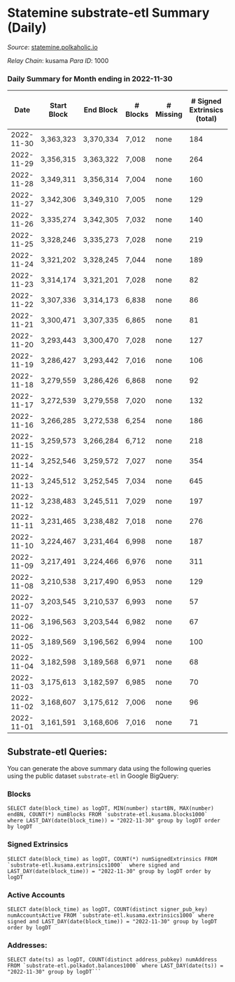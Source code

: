 # Statemine substrate-etl Summary (Daily)

_Source_: [statemine.polkaholic.io](https://statemine.polkaholic.io)

*Relay Chain*: kusama
*Para ID*: 1000



### Daily Summary for Month ending in 2022-11-30


| Date | Start Block | End Block | # Blocks | # Missing | # Signed Extrinsics (total) | # Active Accounts | # Addresses with Balances | # Events | # Transfers | # XCM Transfers In | # XCM Transfers Out |
| ---- | ----------- | --------- | -------- | --------- | --------------------------- | ----------------- | ------------------------- | -------- | ----------- | ------------------ | ------------------- |
| 2022-11-30 | 3,363,323 | 3,370,334 | 7,012 | none  | 184 | 61 | 48,531 | 18,390 | 3,050 ($5.05) | 46 ($8,138.33) | 30 ($18,246.29) |
| 2022-11-29 | 3,356,315 | 3,363,322 | 7,008 | none  | 264 | 95 | 48,499 | 20,053 | 4,212 ($2.02) | 25 ($5,063.16) | 28 ($9,983.34) |
| 2022-11-28 | 3,349,311 | 3,356,314 | 7,004 | none  | 160 | 84 | 48,488 | 18,251 | 2,853 ($82.07) | 55 ($11,378.51) | 29 ($7,456.85) |
| 2022-11-27 | 3,342,306 | 3,349,310 | 7,005 | none  | 129 | 28 | 48,490 | 17,274 | 2,276 ($1.68) | 76 ($12,429.42) | 18 ($26,416.83) |
| 2022-11-26 | 3,335,274 | 3,342,305 | 7,032 | none  | 140 | 35 |  | 17,731 | 2,519 ($1.33) | 81 ($8,807.76) | 41 ($9,234.07) |
| 2022-11-25 | 3,328,246 | 3,335,273 | 7,028 | none  | 219 | 28 | 48,456 | 19,936 | 4,207 ($1.33) | 128 ($1,607.95) | 8 ($3,850.77) |
| 2022-11-24 | 3,321,202 | 3,328,245 | 7,044 | none  | 189 | 36 | 48,380 | 23,299 | 3,748 ($2.52) | 44 ($5,166.79) | 34 ($67,032.53) |
| 2022-11-23 | 3,314,174 | 3,321,201 | 7,028 | none  | 82 | 34 | 47,599 | 16,331 | 1,694 ($19.89) | 30 ($336,680.40) | 13 ($3,631.65) |
| 2022-11-22 | 3,307,336 | 3,314,173 | 6,838 | none  | 86 | 27 |  | 15,994 | 1,637 ($0.85) | 41 ($4,613.71) | 26 ($8,468.67) |
| 2022-11-21 | 3,300,471 | 3,307,335 | 6,865 | none  | 81 | 35 | 47,565 | 15,957 | 1,685 ($0.98) | 23 ($3,999.56) | 10 ($5,827.04) |
| 2022-11-20 | 3,293,443 | 3,300,470 | 7,028 | none  | 127 | 41 | 47,547 | 17,208 | 2,253 ($7.87) | 39 ($29,694.72) | 19 ($5,513.25) |
| 2022-11-19 | 3,286,427 | 3,293,442 | 7,016 | none  | 106 | 45 |  | 16,949 | 2,071 ($2.26) | 22 ($2,930.64) | 17 ($92,003.95) |
| 2022-11-18 | 3,279,559 | 3,286,426 | 6,868 | none  | 92 | 30 |  | 16,147 | 1,787 ($3.51) | 29 ($6,131.60) | 16 ($5,267.48) |
| 2022-11-17 | 3,272,539 | 3,279,558 | 7,020 | none  | 132 | 38 |  | 17,191 | 2,358 ($6.30) | 21 ($20,026.62) | 11 ($2,706.58) |
| 2022-11-16 | 3,266,285 | 3,272,538 | 6,254 | none  | 186 | 52 | 47,403 | 16,936 | 3,294 ($1,292.66) | 35 ($8,164.11) | 22 ($7,901.97) |
| 2022-11-15 | 3,259,573 | 3,266,284 | 6,712 | none  | 218 | 56 |  | 18,382 | 3,551 ($11.57) | 40 ($1,808.58) | 31 ($20,527.64) |
| 2022-11-14 | 3,252,546 | 3,259,572 | 7,027 | none  | 354 | 57 | 47,243 | 20,857 | 4,696 ($12.86) | 46 ($14,759.14) | 33 ($30,735.28) |
| 2022-11-13 | 3,245,512 | 3,252,545 | 7,034 | none  | 645 | 83 |  | 23,598 | 5,995 ($23.70) | 56 ($4,711.83) | 35 ($17,430.61) |
| 2022-11-12 | 3,238,483 | 3,245,511 | 7,029 | none  | 197 | 38 | 46,756 | 18,958 | 3,418 ($29.67) | 72 ($72,357.86) | 35 ($11,662.83) |
| 2022-11-11 | 3,231,465 | 3,238,482 | 7,018 | none  | 276 | 57 |  | 20,126 | 3,963 ($33.59) | 103 ($41,772.80) | 53 ($24,004.16) |
| 2022-11-10 | 3,224,467 | 3,231,464 | 6,998 | none  | 187 | 47 |  | 18,702 | 3,078 ($17.05) | 102 ($71,588.88) | 67 ($83,406.81) |
| 2022-11-09 | 3,217,491 | 3,224,466 | 6,976 | none  | 311 | 56 |  | 21,044 | 4,351 ($66.91) | 186 ($136,617.33) | 108 ($76,951.95) |
| 2022-11-08 | 3,210,538 | 3,217,490 | 6,953 | none  | 129 | 37 |  | 17,318 | 2,302 ($2.93) | 77 ($55,896.68) | 41 ($25,266.73) |
| 2022-11-07 | 3,203,545 | 3,210,537 | 6,993 | none  | 57 | 23 |  | 15,958 | 1,341 ($1.00) | 47 ($97,504.98) | 29 ($11,962.86) |
| 2022-11-06 | 3,196,563 | 3,203,544 | 6,982 | none  | 67 | 34 |  | 15,896 | 1,413 ($35.25) | 29 ($3,894.71) | 16 ($7,301.32) |
| 2022-11-05 | 3,189,569 | 3,196,562 | 6,994 | none  | 100 | 40 | 46,455 | 16,990 | 2,094 ($54.13) | 63 ($12,902.28) | 44 ($52,411.94) |
| 2022-11-04 | 3,182,598 | 3,189,568 | 6,971 | none  | 68 | 26 | 46,439 | 16,096 | 1,425 ($29.83) | 58 ($7,966.41) | 31 ($8,850.46) |
| 2022-11-03 | 3,175,613 | 3,182,597 | 6,985 | none  | 70 | 31 | 46,424 | 15,993 | 1,487 ($1.16) | 25 ($10,386.82) | 22 ($18,591.36) |
| 2022-11-02 | 3,168,607 | 3,175,612 | 7,006 | none  | 96 | 44 | 46,416 | 17,011 | 2,081 ($31.01) | 69 ($39,806.51) | 44 ($59,981.05) |
| 2022-11-01 | 3,161,591 | 3,168,606 | 7,016 | none  | 71 | 34 | 46,401 | 16,077 | 1,453 ($1.56) | 39 ($21,747.34) | 13 ($4,191.04) |

## Substrate-etl Queries:
You can generate the above summary data using the following queries using the public dataset `substrate-etl` in Google BigQuery:


### Blocks
```
SELECT date(block_time) as logDT, MIN(number) startBN, MAX(number) endBN, COUNT(*) numBlocks FROM `substrate-etl.kusama.blocks1000`  where LAST_DAY(date(block_time)) = "2022-11-30" group by logDT order by logDT
```


### Signed Extrinsics
```
SELECT date(block_time) as logDT, COUNT(*) numSignedExtrinsics FROM `substrate-etl.kusama.extrinsics1000`  where signed and LAST_DAY(date(block_time)) = "2022-11-30" group by logDT order by logDT
```


### Active Accounts
```
SELECT date(block_time) as logDT, COUNT(distinct signer_pub_key) numAccountsActive FROM `substrate-etl.kusama.extrinsics1000` where signed and LAST_DAY(date(block_time)) = "2022-11-30" group by logDT order by logDT
```


### Addresses:
```
SELECT date(ts) as logDT, COUNT(distinct address_pubkey) numAddress FROM `substrate-etl.polkadot.balances1000` where LAST_DAY(date(ts)) = "2022-11-30" group by logDT```


